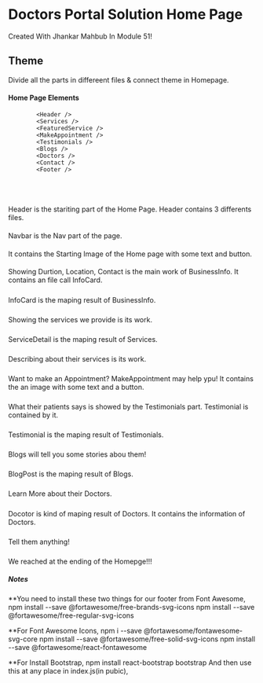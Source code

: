 # Doctors Portal Solution Home Page 

Created With Jhankar Mahbub In Module 51!

## Theme

Divide all the parts in differeent files & connect theme in Homepage.

#### Home Page Elements
            <Header />
            <Services />
            <FeaturedService />
            <MakeAppointment />
            <Testimonials />
            <Blogs />
            <Doctors />
            <Contact />
            <Footer />

### <Header />
Header is the stariting part of the Home Page.
Header contains 3 differents files.
            <Navbar />
            <HeaderMain />
            <BusinessInfo />

#### <Navbar />
Navbar is the Nav part of the page.

#### <HeaderMain />
It contains the Starting Image of the Home page with some text and button.

#### <BusinessInfo />
Showing Durtion, Location, Contact is the main work of BusinessInfo. It contains an file call InfoCard.

##### <InfoCard />
InfoCard is the maping result of BusinessInfo.

### <Services />
Showing the services we provide is its work.

##### <ServiceDetail />
ServiceDetail is the maping result of Services.

### <FeaturedService />
Describing about their services is its work.

### <MakeAppointment />
Want to make an Appointment? MakeAppointment may help ypu! It contains the an image with some text and a button.

### <Testimonials />
What their patients says is showed by the Testimonials part. Testimonial is contained by it.

##### <Testimonial />
Testimonial is the maping result of Testimonials.

### <Blogs />
Blogs will tell you some stories abou them!

##### <BlogPost />
BlogPost is the maping result of Blogs.

### <Doctors />
Learn More about their Doctors.

##### <Doctor />
Docotor is kind of maping result of Doctors. It contains the information of Doctors.

### <Contact />
Tell them anything!

### <Footer />
We reached at the ending of the Homepge!!!


##### Notes
**You need to install these two things for our footer from Font Awesome,
npm install --save @fortawesome/free-brands-svg-icons
npm install --save @fortawesome/free-regular-svg-icons

**For Font Awesome Icons,
npm i --save @fortawesome/fontawesome-svg-core
npm install --save @fortawesome/free-solid-svg-icons
npm install --save @fortawesome/react-fontawesome

**For Install Bootstrap,
npm install react-bootstrap bootstrap
And then use this at any place in index.js(in pubic),
<link href="https://cdn.jsdelivr.net/npm/bootstrap@5.0.0-beta3/dist/css/bootstrap.min.css" rel="stylesheet" integrity="sha384-eOJMYsd53ii+scO/bJGFsiCZc+5NDVN2yr8+0RDqr0Ql0h+rP48ckxlpbzKgwra6" crossorigin="anonymous">
